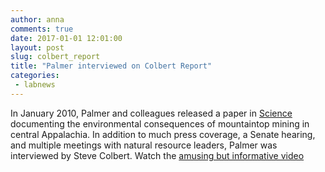 ```yaml
---
author: anna
comments: true
date: 2017-01-01 12:01:00
layout: post
slug: colbert_report
title: "Palmer interviewed on Colbert Report"
categories:
 - labnews
---
```


In January 2010, Palmer and colleagues released a paper in [Science](http://science.sciencemag.org/content/327/5962/148.full) documenting the environmental consequences of mountaintop mining in central Appalachia.  In addition to much press coverage, a Senate hearing, and multiple meetings with natural resource leaders, Palmer was interviewed by Steve Colbert. Watch the [amusing but informative video](http://www.cc.com/video-clips/2kgg0x/the-colbert-report-own-a-piece-of-histor-me---original-interview-table)

